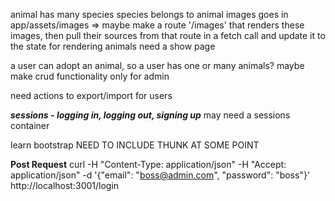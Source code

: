 animal has many species
species belongs to animal
images goes in app/assets/images => maybe make a route '/images' that renders these images, then pull their sources from that route in a fetch call and update it to the state for rendering
animals need a show page

a user can adopt an animal, so a user has one or many animals?
maybe make crud functionality only for admin

need actions to export/import for users

***sessions - logging in, logging out, signing up***
may need a sessions container

learn bootstrap
NEED TO INCLUDE THUNK AT SOME POINT

**Post Request**
curl -H "Content-Type: application/json" -H "Accept: application/json"  -d '{"email": "boss@admin.com", "password": "boss"}'  http://localhost:3001/login